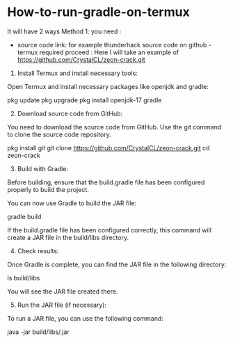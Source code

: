 # How-to-run-gradle-on-termux
It will have 2 ways
Method 1: you need :
- source code link: for example thunderhack source code on github
-termux required
proceed :
Here I will take an example of https://github.com/CrystalCL/zeon-crack.git
1. Install Termux and install necessary tools:

Open Termux and install necessary packages like openjdk and gradle:

pkg update
pkg upgrade
pkg install openjdk-17 gradle


2. Download source code from GitHub:

You need to download the source code from GitHub. Use the git command to clone the source code repository.

pkg install git
git clone https://github.com/CrystalCL/zeon-crack.git
cd zeon-crack


3. Build with Gradle:

Before building, ensure that the build.gradle file has been configured properly to build the project.

You can now use Gradle to build the JAR file:

gradle build

If the build.gradle file has been configured correctly, this command will create a JAR file in the build/libs directory.


4. Check results:

Once Gradle is complete, you can find the JAR file in the following directory:

ls build/libs

You will see the JAR file created there.


5. Run the JAR file (if necessary):

To run a JAR file, you can use the following command:

java -jar build/libs/<jar-file-name>.jar
